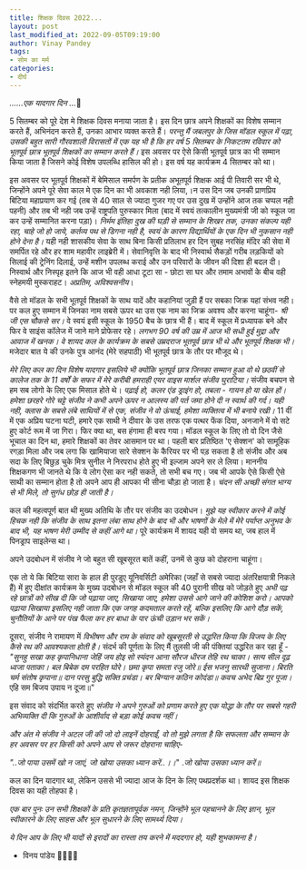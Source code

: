 ```yaml
---
title: शिक्षक दिवस 2022...
layout: post
last_modified_at: 2022-09-05T09:19:00
author: Vinay Pandey
tags:
- सोम का मर्म
categories:
- दीर्घ
---
```

*......एक यादगार दिन ...*🙏

5 सितम्बर को पूरे देश मे शिक्षक दिवस मनाया जाता है। इस दिन छात्र अपने शिक्षकों का विशेष सम्मान करते हैं, अभिनंदन करते हैं, उनका आभार व्यक्त करते हैं। *परन्तु मैं जबलपुर के जिस मॉडल स्कूल में पढ़ा, उसकी बहुत सारी गौरवशाली विरासतों में एक यह भी है कि हर वर्ष 5 सितम्बर के निकटतम रविवार को भूतपूर्व छात्र भूतपूर्व शिक्षकों का सम्मान करते हैं।*  इस अवसर पर ऐसे किसी भूतपूर्व छात्र का भी सम्मान किया जाता है जिसने कोई विशेष उपलब्धि हासिल की हो। इस वर्ष यह कार्यक्रम 4 सितम्बर को था। 

इस अवसर पर भूतपूर्व शिक्षकों में बेमिसाल समर्पण के प्रतीक अभूतपूर्व शिक्षक आई पी तिवारी सर भी थे, जिन्होंने अपने पूरे सेवा काल मे एक दिन का भी अवकाश नही लिया,।न उस दिन जब उनकी प्राणप्रिय बिटिया महाप्रयाण कर गई (तब से 40 साल से ज्यादा गुजर गए पर उस दुख में उन्होंने आज तक चप्पल नही पहनी) और तब भी नही जब उन्हें राष्ट्रपति पुरुस्कार मिला (बाद में स्वयं तत्कालीन मुख्यमंत्री जी को स्कूल जा कर उन्हें सम्मानित करना पड़ा)। *निर्मम इंतिहा दुख की घड़ी से सम्मान के शिखर तक, उनका संकल्प यही रहा, चाहे जो हो जाये, कर्तव्य पथ से डिगना नही है, स्वयं के कारण विद्यार्थियों के एक दिन भी नुकसान नही होने देना है।* यही नही शासकीय सेवा के साथ बिना किसी प्रतिलाभ हर दिन सुबह नरसिंह मंदिर की सेवा में समर्पित रहे और हर शाम महावीर लाइब्रेरी में। सेवानिवृत्ति के बाद भी निस्वार्थ सैकड़ों गरीब लड़कियों को सिलाई की ट्रेनिंग दिलाई, उन्हें मशीन उपलब्ध कराई और उन परिवारों के जीवन की दिशा ही बदल दी। निस्वार्थ और निस्पृह इतने कि आज भी वही आधा टूटा सा - छोटा सा घर और तमाम अभावों के बीच वही स्नेहमयी मुस्कराहट। *अप्रतिम, अविश्वसनीय*।

वैसे तो मॉडल के सभी भूतपूर्व शिक्षकों के साथ यादें और कहानियां जुड़ी हैं पर सबका जिक्र यहां संभव नही। पर कल हुए सम्मान में जिनका नाम सबसे ऊपर था उस एक नाम का जिक्र अवश्य और करना चाहूंगा- *श्री जी एस चौकसे सर।*  वे स्वयं इसी स्कूल के 1950 बैच के छात्र भी हैं। बाद में स्कूल में प्रध्यापक बने और फिर वे साइंस कॉलेज में जाने माने प्रोफेसर रहे। *लगभग 90 वर्ष की उम्र में आज भी सधी हुई मुद्रा और आवाज में खनक। वे शायद कल के कार्यक्रम के सबसे उम्रदराज भूतपूर्व छात्र भी थे और भूतपूर्व शिक्षक भी।* मजेदार बात ये की उनके पुत्र आनंद (मेरे सहपाठी) भी भूतपूर्व छात्र के तौर पर मौजूद थे। 

*मेरे लिए कल का दिन विशेष यादगार इसलिये भी क्योंकि भूतपूर्व छात्र जिनका सम्मान हुआ वो थे छठवीं से कालेज तक के 11 वर्षों के सफर में मेरे करीबी हमराही एयर वाइस मार्शल संजीव घुराटिया।* संजीव बचपन से हम सब लोगो के लिए एक मिसाल होते थे। *पढ़ाई हो, कलर एंड ड्राइंग हो, तबला - गायन हो या खेल हों। हमेशा छरहरे गोरे चट्टे संजीव ने कभी अपने ऊपर न आलस्य की पर्त जमा होने दी न स्वार्थ की गर्द। यही नही, क्लास के सबसे लंबे साथियों में से एक, संजीव ने वो ऊंचाई, हमेशा व्यक्तित्व में भी बनाये रखी।* 11 वीं में एक अप्रिय घटना घटी, हमारे एक साथी ने दीवार के उस तरफ एक पत्थर फेंक दिया, अनजाने में वो सटे हुए कोर्ट रूम में जा गिरा। फिर क्या था, बस हंगामा ही बरप गया। मॉडल स्कूल के लिए तो वो दिन जैसे भूचाल का दिन था, हमारे शिक्षकों का तेवर आसमान पर था। पहली बार प्रतिष्ठित 'ए सेक्शन' को सामूहिक रगड़ा मिला और जब लगा कि खामियाजा सारे सेक्शन के कैरियर पर भी पड़ सकता है तो संजीव और अब सदा के लिए बिछुड़ चुके मित्र सुनील ने निरपराध होते हुए भी इल्जाम अपने सर ले लिया। माननीय शिक्षकगण भी जानते थे कि ये लोग ऐसा कर नही सकते, तो सभी बच गए। जब भी आपके ऐसे किसी ऐसे साथी का सम्मान होता है तो अपने आप ही आपका भी सीना चौड़ा हो जाता है। *चंदन सी अच्छी संगत भाग्य से भी मिले, तो सुगंध छोड़ ही जाती है।*

कल की महत्वपूर्ण बात थी मुख्य अतिथि के तौर पर संजीव का उदबोधन। *मुझे यह स्वीकार करने में कोई हिचक नही कि संजीव के साथ इतना लंबा साथ होने के बाद भी और भाषणों के मेले में मेरे पर्याप्त अनुभव के बाद भी, यह भाषण मेरी उम्मीद से कहीं आगे था।* पूरे कार्यक्रम में शायद यही वो समय था, जब हाल में पिनड्राप साइलेन्स था। 

अपने उदबोधन में संजीव ने जो बहुत सी खूबसूरत बातें कहीं, उनमें से कुछ को दोहराना  चाहूंगा। 

एक तो ये कि बिटिया सारा के हाल ही पुरडुए यूनिवर्सिटी अमेरिका (जहाँ से सबसे ज्यादा अंतरिक्षयात्री निकले हैं) में हुए दीक्षांत कार्यक्रम के मुख्य उदबोधन से मॉडल स्कूल की 40 पुरानी सीख को जोड़ते हुए *अभी पढ़ रहे छात्रों को सीख दी कि जो पढ़ाया जाए, सिखाया जाए, हमेशा उससे आगे जाने की कोशिश करो। आपको पढ़ाया सिखाया इसलिए नही जाता कि एक जगह कदमताल करते रहें, बल्कि इसलिए कि आगे दौड़ सकें, चुनौतियों के आने पर पंख फैला कर हर बाधा के पार ऊंची उड़ान भर सकें।*

दूसरा, संजीव ने रामायण में *विभीषण और राम के संवाद को खूबसूरती से उद्धरित किया कि विजय के लिए कैसे रथ की आवश्यकता होती है।* संदर्भ की पूर्णता के लिए मैं तुलसी जी की पंक्तियां उद्धरित कर रहा हूँ - 
_"सुनहु सखा कह कृपानिधाना_
_जेहिं जय होइ सो स्यंदन आना_
_सौरज धीरज तेहि रथ चाका।_
_सत्य सील दृढ़ ध्वजा पताका।_
_बल बिबेक दम परहित घोरे।_ _छमा कृपा समता रजु जोरे॥_
_ईस भजनु सारथी सुजाना।_ _बिरति चर्म संतोष कृपाना॥_
_दान परसु बुद्धि सक्ति प्रचंडा।_ 
_बर बिग्यान कठिन कोदंडा॥_
_कवच अभेद बिप्र गुर पूजा।_
एहि सम बिजय उपाय न दूजा॥"

इस संवाद को संदर्भित करते हुए *संजीव ने अपने गुरुओं को प्रणाम करते हुए एक योद्धा के तौर पर सबसे गहरी अभिव्यक्ति दी कि गुरुओं के आशीर्वाद से बड़ा कोई कवच नहीं।*

*और अंत मे संजीव ने अटल जी की जो दो लाइनें दोहराईं, वो तो मुझे लगता है कि सफलता और सम्मान के हर अवसर पर हर किसी को अपने आप से जरूर दोहराना चाहिए-*

_"..जो पाया उसमें खो न जाएं,_
_जो खोया उसका ध्यान करें..।।_"
.*जो खोया उसका ध्यान करें॥*

कल का दिन यादगार था, लेकिन उससे भी ज्यादा आज के दिन के लिए पथप्रदर्शक था। शायद इस शिक्षक दिवस का यही तोहफा है।

*एक बार पुनः उन सभी शिक्षकों के प्रति कृतज्ञतापूर्वक नमन, जिन्होंने भूल पहचानने के लिए ज्ञान, भूल स्वीकारने के लिए साहस और भूल सुधारने के लिए सामर्थ्य दिया।*

*ये दिन आप के लिए भी यादों से इरादों का रास्ता तय करने में मददगार हो, यही शुभकामना है।*

- विनय पांडेय
🙏🌷🌷🙏


